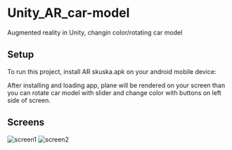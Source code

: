 # Unity_AR_car-model
Augmented reality in Unity, changin color/rotating car model

## Setup
To run this project, install AR skuska.apk on your android mobile device:

After installing and loading app, plane will be rendered on your screen than you can rotate car model with slider
and change color with buttons on left side of screen.

## Screens
![screen1](https://user-images.githubusercontent.com/45428949/99575969-af435680-29d9-11eb-81dc-e0fa1d712014.jpg)
![screen2](https://user-images.githubusercontent.com/45428949/99575970-afdbed00-29d9-11eb-895e-46a44809440d.jpg)
